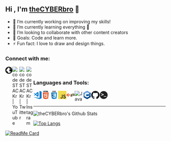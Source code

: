 ## Hi , I'm [theCYBERbro][website] 👋

- 🔭 I’m currently working on improving my skills!
- 🌱 I’m currently learning everything 🤣
- 👯 I’m looking to collaborate with other content creators
- 🥅 Goals: Code and learn more.
- ⚡ Fun fact: I love to draw and design things.

### Connect with me:

[<img align="left" alt="codeSTACKr.com" width="22px" src="https://raw.githubusercontent.com/iconic/open-iconic/master/svg/globe.svg" />][website]
[<img align="left" alt="codeSTACKr | YouTube" width="22px" src="https://cdn.jsdelivr.net/npm/simple-icons@v3/icons/youtube.svg" />][youtube]
[<img align="left" alt="codeSTACKr | Twitter" width="22px" src="https://cdn.jsdelivr.net/npm/simple-icons@v3/icons/twitter.svg" />][twitter]
[<img align="left" alt="codeSTACKr | Instagram" width="22px" src="https://cdn.jsdelivr.net/npm/simple-icons@v3/icons/instagram.svg" />][instagram]

<br />

### Languages and Tools:

<img align="left" alt="Visual Studio Code" width="26px" src="https://raw.githubusercontent.com/github/explore/80688e429a7d4ef2fca1e82350fe8e3517d3494d/topics/visual-studio-code/visual-studio-code.png" />
<img align="left" alt="HTML5" width="26px" src="https://raw.githubusercontent.com/github/explore/80688e429a7d4ef2fca1e82350fe8e3517d3494d/topics/html/html.png" />
<img align="left" alt="CSS3" width="26px" src="https://raw.githubusercontent.com/github/explore/80688e429a7d4ef2fca1e82350fe8e3517d3494d/topics/css/css.png" />
<img align="left" alt="JavaScript" width="26px" src="https://raw.githubusercontent.com/github/explore/80688e429a7d4ef2fca1e82350fe8e3517d3494d/topics/javascript/javascript.png" />
<img align="left" alt="Git" width="26px" src="https://raw.githubusercontent.com/github/explore/80688e429a7d4ef2fca1e82350fe8e3517d3494d/topics/git/git.png" />
<img align="left" alt="Java" width="26px" src="https://pic.clubic.com/v1/images/1501424/raw" />
<img align="left" alt="C++" width="26px" src="https://raw.githubusercontent.com/github/explore/80688e429a7d4ef2fca1e82350fe8e3517d3494d/topics/cpp/cpp.png" />
<img align="left" alt="GitHub" width="26px" src="https://raw.githubusercontent.com/github/explore/78df643247d429f6cc873026c0622819ad797942/topics/github/github.png" />
<img align="left" alt="HTML5" width="26px" src="https://raw.githubusercontent.com/github/explore/80688e429a7d4ef2fca1e82350fe8e3517d3494d/topics/terminal/terminal.png" />
<br />
<br />

---

<img align="left" alt="theCYBERbro's Github Stats" src="https://github-readme-stats.vercel.app/api?username=theCYBERbro&show_icons=true&hide_border=true&theme=dark" />

<br/>




<span align="left">



[![Top Langs](https://github-readme-stats.vercel.app/api/top-langs/?username=theCYBERbro&theme=dark)](https://github.com/theCYBERbro/github-readme-stats)




[![ReadMe Card](https://github-readme-stats.vercel.app/api/pin/?username=theCYBERbro&repo=CodeChest&theme=dark)](https://github.com/theCYBERbro/CodeChest)

</span>


[website]: https://thecyberbro.netlify.app
[twitter]: https://twitter.com/gabi68140123
[youtube]: https://www.youtube.com/channel/UCHIEfPewtcI0uhQfcE80VcQ
[instagram]: https://www.instagram.com/the_cyber_bro/
